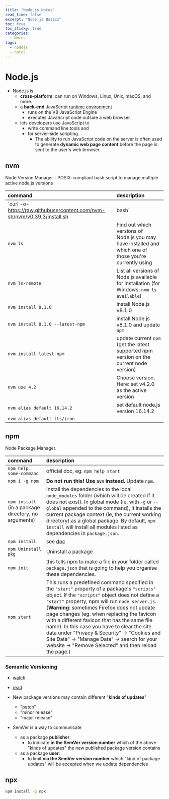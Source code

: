 ```yaml
---
title: "Node.js Notes"
read_time: false
excerpt: "Node.js Basics"
toc: true
toc_sticky: true
categories:
  - Notes
tags:
  - nodejs
  - notes
---
```


# Node.js

- Node.js is
  - **cross-platform**: can run on Windows, Linux, Unix, macOS, and more.
  - a **back-end** JavaScript [runtime environment](https://en.wikipedia.org/wiki/Runtime_system)
    - runs on the V8 JavaScript Engine
    - executes JavaScript code outside a web browser.
  - lets developers use JavaScript to
    - write command line tools and
    - for server-side scripting.
      - The ability to run JavaScript code on the server is often used to generate **dynamic web page content** before the page is sent to the user's web browser.

## nvm

Node Version Manager - POSIX-compliant bash script to manage multiple active node.js versions

| command | description |
| :--- | :--- |
`curl -o- https://raw.githubusercontent.com/nvm-sh/nvm/v0.39.3/install.sh | bash` | install nvm (see [github](https://github.com/nvm-sh/nvm))
`nvm ls` | Find out which versions of Node.js you may have installed and which one of those you're currently using
`nvm ls-remote` | List all versions of Node.js available for installation (for Windows: `nvm ls available`)
`nvm install 8.1.0` | install Node.js v8.1.0
`nvm install 8.1.0 --latest-npm` | install Node.js v8.1.0 and update `npm`
`nvm install-latest-npm` | update current `npm` (get the latest supported npm version on the current node version)
`nvm use 4.2` | Choose version. Here: set v4.2.0 as the active version
`nvm alias default 16.14.2` | set default node.js version 16.14.2
`nvm alias default lts/iron` |

## npm

Node Package Manager.

| command | description |
| :--- | :--- |
`npm help some-command` | official doc, eg. `npm help start`
`npm i -g npm` | **Do not run this! Use `nvm` instead.** Update `npm`.
`npm install` (in a package directory, no arguments) | Install the dependencies to the local `node_modules` folder (which will be created if it does not exist). In global mode (ie, with `-g` or `--global` appended to the command), it installs the current package context (ie, the current working directory) as a global package. By default, `npm install` will install all modules listed as dependencies in `package.json`.
`npm install` | see [doc](https://docs.npmjs.com/cli/v9/commands/npm-install)
`npm Uninstall pkg` | Uninstall a package
`npm init` | this tells npm to make a file in your folder called `package.json` that is going to help you organise these dependencies.
`npm start` | This runs a predefined command specified in the `"start"` property of a package's `"scripts"` object. If the `"scripts"` object does not define a `"start"` property, npm will run `node server.js`. (**Warning**: sometimes Firefox does not update page changes (eg. when replacing the favicon with a different favicon that has the same file name). In this case you have to clear the site data under "Privacy & Security" &rarr; "Cookies and Site Data" &rarr; "Manage Data" &rarr; search for your website &rarr; "Remove Selected" and then reload the page.)

### Semantic Versioning

- [watch](https://www.youtube.com/watch?v=kK4Meix58R4)
- [read](https://docs.npmjs.com/about-semantic-versioning)

- New package versions may contain different "**kinds of updates**"
  - "patch" 
  - "minor release" 
  - "major release"

- SemVer is a way to communicate
  - as a package **publisher**:
    - to indicate **in the SemVer version number** which of the above "kinds of updates" the new published package version contains
  - as a package **user**:
    - to limit **via the SemVer version number** which "kind of package updates" will be accepted when we update dependencies

## npx

```bash
npm install -g npx
```


